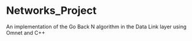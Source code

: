 # Networks_Project
An implementation of the Go Back N algorithm in the Data Link layer using Omnet and C++
